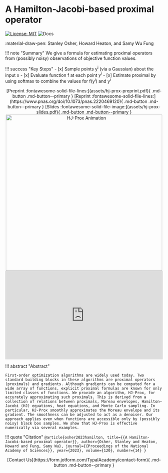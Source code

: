 # A Hamilton-Jacobi-based proximal operator

[![License: MIT](https://img.shields.io/badge/License-MIT-yellow.svg)](https://opensource.org/licenses/MIT)
![Docs](https://github.com/mines-opt-ml/hj-prox/actions/workflows/ci.yml/badge.svg)

:material-draw-pen: Stanley Osher, Howard Heaton, and Samy Wu Fung

!!! note "Summary"
    We give a formula for estimating proximal operators from (possibly noisy) observations of objective function values.

!!! success "Key Steps"
    - [x] Sample points $\mathsf{y^i}$ (via a Gaussian) about the input $\mathsf{x}$
    - [x] Evaluate function $\mathsf{f}$ at each point $\mathsf{y^i}$
    - [x] Estimate proximal by using softmax to combine the values for $\mathsf{f(y^i)}$ and $\mathsf{y^i}$

<center>
[Preprint :fontawesome-solid-file-lines:](assets/hj-prox-preprint.pdf){ .md-button .md-button--primary }
[Reprint :fontawesome-solid-file-lines:](https://www.pnas.org/doi/10.1073/pnas.2220469120){ .md-button .md-button--primary }
[Slides :fontawesome-solid-file-image:](assets/hj-prox-slides.pdf){ .md-button .md-button--primary }
</center>

<center>
    <img src="assets/hj-prox-animation.gif" alt="HJ-Prox Animation" width="500"/>
</center>

<div style="padding:56.25% 0 0 0;position:relative;"><iframe src="https://player.vimeo.com/video/778967515?h=57c80f74a7&amp;badge=0&amp;autopause=0&amp;player_id=0&amp;app_id=58479" frameborder="0" allow="autoplay; fullscreen; picture-in-picture" allowfullscreen style="position:absolute;top:0;left:0;width:100%;height:100%;" title="A Hamilton-Jacobi-based Proximal Operator"></iframe></div><script src="https://player.vimeo.com/api/player.js"></script>

!!! abstract "Abstract"

    First-order optimization algorithms are widely used today. Two standard building blocks in these algorithms are proximal operators (proximals) and gradients. Although gradients can be computed for a wide array of functions, explicit proximal formulas are known for only limited classes of functions. We provide an algorithm, HJ-Prox, for accurately approximating such proximals. This is derived from a collection of relations between proximals, Moreau envelopes, Hamilton–Jacobi (HJ) equations, heat equations, and Monte Carlo sampling. In particular, HJ-Prox smoothly approximates the Moreau envelope and its gradient. The smoothness can be adjusted to act as a denoiser. Our approach applies even when functions are accessible only by (possibly noisy) black box samples. We show that HJ-Prox is effective numerically via several examples.

!!! quote "Citation"
    ```
    @article{osher2023hamilton,
             title={{A Hamilton-Jacobi-based proximal operator}},
             author={Osher, Stanley and Heaton, Howard and Fung, Samy Wu},
             journal={{Proceedings of the National Academy of Sciences}},
             year={2023},
             volume={120},
             number={14}
    }
    ```


<center>
[Contact Us](https://form.jotform.com/TypalAcademy/contact-form){ .md-button .md-button--primary }
</center>
